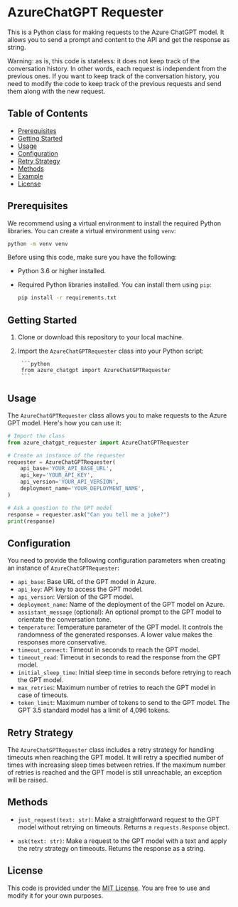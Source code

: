 # AzureChatGPT Requester

This is a Python class for making requests to the Azure ChatGPT  model. It allows you to send a prompt and content to the API and get the response as string. 

Warning: as is, this code is stateless: it does not keep track of the conversation history. In other words, each request is independent from the previous ones. If you want to keep track of the conversation history, you need to modify the code to keep track of the previous requests and send them along with the new request.

## Table of Contents
- [Prerequisites](#prerequisites)
- [Getting Started](#getting-started)
- [Usage](#usage)
- [Configuration](#configuration)
- [Retry Strategy](#retry-strategy)
- [Methods](#methods)
- [Example](#example)
- [License](#license)

## Prerequisites

We recommend using a virtual environment to install the required Python libraries. You can create a virtual environment using `venv`:

```bash
python -m venv venv
```

Before using this code, make sure you have the following:

- Python 3.6 or higher installed.
- Required Python libraries installed. You can install them using `pip`:

    ```bash
    pip install -r requirements.txt
    ```

## Getting Started

1. Clone or download this repository to your local machine.

2. Import the `AzureChatGPTRequester` class into your Python script:
    
        ```python
        from azure_chatgpt import AzureChatGPTRequester
        ```

## Usage

The `AzureChatGPTRequester` class allows you to make requests to the Azure GPT model. Here's how you can use it:

```python
# Import the class
from azure_chatgpt_requester import AzureChatGPTRequester

# Create an instance of the requester
requester = AzureChatGPTRequester(
    api_base='YOUR_API_BASE_URL',
    api_key='YOUR_API_KEY',
    api_version='YOUR_API_VERSION',
    deployment_name='YOUR_DEPLOYMENT_NAME',
)

# Ask a question to the GPT model
response = requester.ask("Can you tell me a joke?")
print(response)
```

## Configuration

You need to provide the following configuration parameters when creating an instance of `AzureChatGPTRequester`:

- `api_base`: Base URL of the GPT model in Azure.
- `api_key`: API key to access the GPT model.
- `api_version`: Version of the GPT model.
- `deployment_name`: Name of the deployment of the GPT model on Azure.
- `assistant_message` (optional): An optional prompt to the GPT model to orientate the conversation tone.
- `temperature`: Temperature parameter of the GPT model. It controls the randomness of the generated responses. A lower value makes the responses more conservative.
- `timeout_connect`: Timeout in seconds to reach the GPT model.
- `timeout_read`: Timeout in seconds to read the response from the GPT model.
- `initial_sleep_time`: Initial sleep time in seconds before retrying to reach the GPT model.
- `max_retries`: Maximum number of retries to reach the GPT model in case of timeouts.
- `token_limit`: Maximum number of tokens to send to the GPT model. The GPT 3.5 standard model has a limit of 4,096 tokens.

## Retry Strategy

The `AzureChatGPTRequester` class includes a retry strategy for handling timeouts when reaching the GPT model. It will retry a specified number of times with increasing sleep times between retries. If the maximum number of retries is reached and the GPT model is still unreachable, an exception will be raised.

## Methods

- `just_request(text: str)`: Make a straightforward request to the GPT model without retrying on timeouts. Returns a `requests.Response` object.

- `ask(text: str)`: Make a request to the GPT model with a text and apply the retry strategy on timeouts. Returns the response as a string.

## License

This code is provided under the [MIT License](LICENSE). You are free to use and modify it for your own purposes.